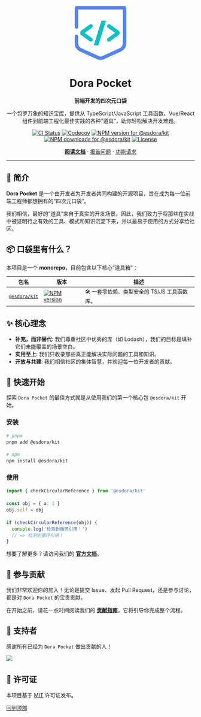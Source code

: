 <div align="center">
  <a name="readme-top"></a>

  <!-- 1. Logo -->
  <img src="./docs/public/logo.svg" alt="Dora Pocket Logo" width="150">

  <!-- 2. 项目名称 -->
  <h1>Dora Pocket</h1>

  <!-- 3. 品牌宣言 -->
  <p><strong>前端开发的四次元口袋</strong></p>

  <p>
    一个包罗万象的知识宝库，提供从 TypeScript/JavaScript 工具函数、Vue/React 组件到前端工程化最佳实践的各种“道具”，助你轻松解决开发难题。
  </p>

  <!-- 4. 徽章 -->
  <p>
    <a href="https://github.com/esdora-js/esdora/actions/workflows/ci.yml"><img src="https://github.com/esdora-js/esdora/actions/workflows/ci.yml/badge.svg" alt="CI Status"></a>
    <a href="https://codecov.io/gh/esdora-js/esdora/branch/main"><img src="https://img.shields.io/codecov/c/github/esdora-js/esdora/main.svg?style=flat-square" alt="Codecov"></a>
    <a href="https://npmjs.org/package/@esdora/kit"><img src="https://img.shields.io/npm/v/@esdora/kit.svg?style=flat-square" alt="NPM version for @esdora/kit"></a>
    <a href="https://npmjs.org/package/@esdora/kit"><img src="https://img.shields.io/npm/dm/@esdora/kit.svg?style=flat-square" alt="NPM downloads for @esdora/kit"></a>
    <a href="./LICENSE"><img src="https://img.shields.io/npm/l/@esdora/kit.svg?style=flat-square" alt="License"></a>
  </p>

  <!-- 5. 核心链接 -->
  <p>
    <a href="https://esdora.js.org"><strong>阅读文档</strong></a>
    ·
    <a href="https://github.com/esdora-js/esdora/issues/new/choose">报告问题</a>
    ·
    <a href="https://github.com/esdora-js/esdora/issues/new/choose">功能请求</a>
  </p>

</div>

---

## 📖 简介

**Dora Pocket** 是一个由开发者为开发者共同构建的开源项目，旨在成为每一位前端工程师都想拥有的“四次元口袋”。

我们相信，最好的“道具”来自于真实的开发场景。因此，我们致力于将那些在实战中被证明行之有效的工具、模式和知识沉淀下来，并以最易于使用的方式分享给社区。

## 📦 口袋里有什么？

本项目是一个 **monorepo**，目前包含以下核心“道具箱”：

| 包名                            | 版本                                                                                                                    | 描述                                         |
| ------------------------------- | ----------------------------------------------------------------------------------------------------------------------- | -------------------------------------------- |
| [`@esdora/kit`](./packages/kit) | [![NPM version](https://img.shields.io/npm/v/@esdora/kit.svg?style=flat-square)](https://npmjs.org/package/@esdora/kit) | 🛠️ 一套零依赖、类型安全的 TS/JS 工具函数库。 |

## ✨ 核心理念

- **补充，而非替代**: 我们尊重社区中优秀的库（如 Lodash），我们的目标是填补它们未能覆盖的场景空白。
- **实用至上**: 我们只收录那些真正能解决实际问题的工具和知识。
- **开放与共建**: 我们相信社区的集体智慧，并欢迎每一位开发者的贡献。

## 🚀 快速开始

探索 `Dora Pocket` 的最佳方式就是从使用我们的第一个核心包 `@esdora/kit` 开始。

### 安装

```bash
# pnpm
pnpm add @esdora/kit

# npm
npm install @esdora/kit
```

### 使用

```typescript
import { checkCircularReference } from '@esdora/kit'

const obj = { a: 1 }
obj.self = obj

if (checkCircularReference(obj)) {
  console.log('检测到循环引用！')
  // => 检测到循环引用！
}
```

想要了解更多？请访问我们的 **[官方文档](https://esdora.js.org)**。

## 🤝 参与贡献

我们非常欢迎你的加入！无论是提交 Issue、发起 Pull Request，还是参与讨论，都是对 `Dora Pocket` 的宝贵贡献。

在开始之前，请花一点时间阅读我们的 **[贡献指南](https://esdora.js.org/contributing/)**，它将引导你完成整个流程。

## 💖 支持者

感谢所有已经为 `Dora Pocket` 做出贡献的人！

<a href="https://github.com/esdora-js/esdora/graphs/contributors">
  <img src="https://contrib.rocks/image?repo=esdora-js/esdora" />
</a>

## 📜 许可证

本项目基于 [MIT](./LICENSE) 许可证发布。

[回到顶部](#readme-top)
